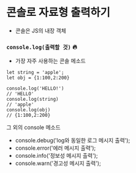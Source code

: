 # 콘솔로 자료형 출력하기

- 콘솔은 JS의 내장 객체

### `console.log(출력할 것)` 🔥

- 가장 자주 사용하는 콘솔 메소드

```
let string = 'apple';
let obj = {1:100,2:200}

console.log('HELLO!')
// 'HELLO'
console.log(string)
// 'apple'
console.log(obj)
// {1:100,2:200}
```

그 외의 console 메소드

- console.debug('log와 동일한 로그 메시지 출력');
- console.error('에러 메시지 출력');
- console.info('정보성 메시지 출력');
- console.warn('경고성 메시지 출력');
